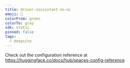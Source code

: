 ```yaml
---
title: driver-assisstant-no-nc
emoji: 🐳
colorFrom: green
colorTo: gray
sdk: static
pinned: false
tags:
  - deepsite
---
```


Check out the configuration reference at https://huggingface.co/docs/hub/spaces-config-reference